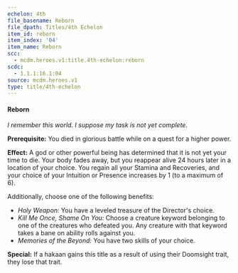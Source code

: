 ```yaml
---
echelon: 4th
file_basename: Reborn
file_dpath: Titles/4th Echelon
item_id: reborn
item_index: '04'
item_name: Reborn
scc:
  - mcdm.heroes.v1:title.4th-echelon:reborn
scdc:
  - 1.1.1:16.1:04
source: mcdm.heroes.v1
type: title/4th-echelon
---
```


#### Reborn

*I remember this world. I suppose my task is not yet complete.*

**Prerequisite:** You died in glorious battle while on a quest for a higher power.

**Effect:** A god or other powerful being has determined that it is not yet your time to die. Your body fades away, but you reappear alive 24 hours later in a location of your choice. You regain all your Stamina and Recoveries, and your choice of your Intuition or Presence increases by 1 (to a maximum of 6).

Additionally, choose one of the following benefits:

- *Holy Weapon:* You have a leveled treasure of the Director's choice.
- *Kill Me Once, Shame On You:* Choose a creature keyword belonging to one of the creatures who defeated you. Any creature with that keyword takes a bane on ability rolls against you.
- *Memories of the Beyond:* You have two skills of your choice.

**Special:** If a hakaan gains this title as a result of using their Doomsight trait, they lose that trait.
